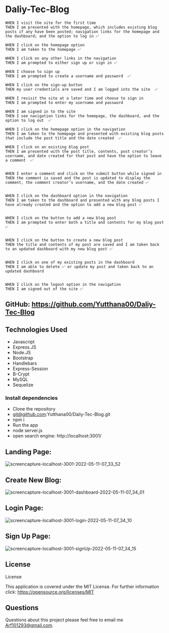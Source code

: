 # Daliy-Tec-Blog

    WHEN I visit the site for the first time
    THEN I am presented with the homepage, which includes existing blog posts if any have been posted; navigation links for the homepage and the dashboard; and the option to log in ✅

    WHEN I click on the homepage option
    THEN I am taken to the homepage ✅

    WHEN I click on any other links in the navigation
    THEN I am prompted to either sign up or sign in ✅

    WHEN I choose to sign up
    THEN I am prompted to create a username and password  ✅

    WHEN I click on the sign-up button
    THEN my user credentials are saved and I am logged into the site  ✅

    WHEN I revisit the site at a later time and choose to sign in
    THEN I am prompted to enter my username and password

    WHEN I am signed in to the site
    THEN I see navigation links for the homepage, the dashboard, and the option to log out  ✅

    WHEN I click on the homepage option in the navigation
    THEN I am taken to the homepage and presented with existing blog posts that include the post title and the date created  ✅

    WHEN I click on an existing blog post
    THEN I am presented with the post title, contents, post creator’s username, and date created for that post and have the option to leave a comment  ✅


    WHEN I enter a comment and click on the submit button while signed in
    THEN the comment is saved and the post is updated to display the comment, the comment creator’s username, and the date created ✅


    WHEN I click on the dashboard option in the navigation
    THEN I am taken to the dashboard and presented with any blog posts I have already created and the option to add a new blog post ✅


    WHEN I click on the button to add a new blog post
    THEN I am prompted to enter both a title and contents for my blog post ✅


    WHEN I click on the button to create a new blog post
    THEN the title and contents of my post are saved and I am taken back to an updated dashboard with my new blog post ✅


    WHEN I click on one of my existing posts in the dashboard
    THEN I am able to delete ✅ or update my post and taken back to an updated dashboard 


    WHEN I click on the logout option in the navigation
    THEN I am signed out of the site ✅

## GitHub: https://github.com/Yutthana00/Daliy-Tec-Blog



## Technologies Used
- Javascript
- Express.JS
- Node.JS
- Bootstrap
- Handlebars
- Express-Session
- B-Crypt
- MySQL
- Sequelize



### Install dependencies
- Clone the repository
- git@github.com:Yutthana00/Daliy-Tec-Blog.git
- npm i
- Run the app
- node server.js
- open search engine: http://localhost:3001/

## Landing Page:
![screencapture-localhost-3001-2022-05-11-07_33_52](https://user-images.githubusercontent.com/95193763/167785402-54a1f4e9-368f-45ee-9eb7-8e8a1998a658.jpg)

## Create New Blog:
![screencapture-localhost-3001-dashboard-2022-05-11-07_34_01](https://user-images.githubusercontent.com/95193763/167785403-25be849a-1d7e-4909-8ac6-ab6ce8a8a43d.jpg)

## Login Page:
![screencapture-localhost-3001-login-2022-05-11-07_34_10](https://user-images.githubusercontent.com/95193763/167785404-2a3f3582-aab1-4955-b8f9-50a9274e5f56.jpg)

## Sign Up Page:
![screencapture-localhost-3001-signUp-2022-05-11-07_34_15](https://user-images.githubusercontent.com/95193763/167785406-003378d8-85b2-45b7-8ae1-a26a250a9dac.jpg)


## License
License

This application is covered under the MIT License. For further information click: https://opensource.org/licenses/MIT

## Questions
Questions about this project please feel free to email me Arf101293@gmail.com.
